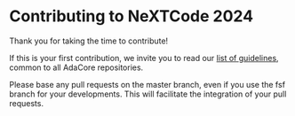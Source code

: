 Contributing to NeXTCode 2024
==========================

Thank you for taking the time to contribute!

If this is your first contribution, we invite you to read our [list of
guidelines](https://github.com/AdaCore/contributing-howto), common to all
AdaCore repositories.

Please base any pull requests on the master branch, even if you use the fsf
branch for your developments. This will facilitate the integration of your pull
requests.
